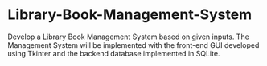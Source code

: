 # Library-Book-Management-System
Develop a Library Book Management System based on given inputs. The Management System will be implemented with the front-end GUI developed using Tkinter and the backend database implemented in SQLite.

